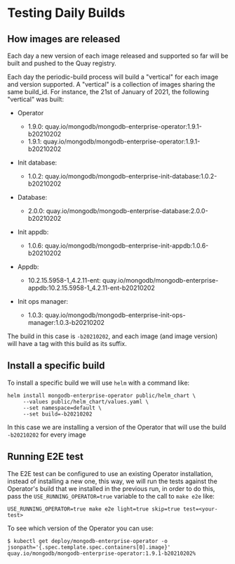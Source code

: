 # Testing Daily Builds

## How images are released

Each day a new version of each image released and supported so far will be built
and pushed to the Quay registry.

Each day the periodic-build process will build a "vertical" for each image and
version supported. A "vertical" is a collection of images sharing the same
build_id. For instance, the 21st of January of 2021, the following "vertical"
was built:

* Operator
  * 1.9.0: quay.io/mongodb/mongodb-enterprise-operator:1.9.1-b20210202
  * 1.9.1: quay.io/mongodb/mongodb-enterprise-operator:1.9.1-b20210202
  
* Init database:
  * 1.0.2: quay.io/mongodb/mongodb-enterprise-init-database:1.0.2-b20210202

* Database:
  * 2.0.0: quay.io/mongodb/mongodb-enterprise-database:2.0.0-b20210202

* Init appdb:
  * 1.0.6: quay.io/mongodb/mongodb-enterprise-init-appdb:1.0.6-b20210202
  
* Appdb:
  * 10.2.15.5958-1\_4.2.11-ent: quay.io/mongodb/mongodb-enterprise-appdb:10.2.15.5958-1\_4.2.11-ent-b20210202
  
* Init ops manager:
  * 1.0.3: quay.io/mongodb/mongodb-enterprise-init-ops-manager:1.0.3-b20210202


The build in this case is `-b20210202`, and each image (and image version)
will have a tag with this build as its suffix.

## Install a specific build

To install a specific build we will use `helm` with a command like:

    helm install mongodb-enterprise-operator public/helm_chart \
         --values public/helm_chart/values.yaml \
         --set namespace=default \
         --set build=-b20210202

In this case we are installing a version of the Operator that will use the build
`-b20210202` for every image

## Running E2E test

The E2E test can be configured to use an existing Operator installation, instead
of installing a new one, this way, we will run the tests against the Operator's
build that we installed in the previous run, in order to do this, pass the
`USE_RUNNING_OPERATOR=true` variable to the call to `make e2e` like:

    USE_RUNNING_OPERATOR=true make e2e light=true skip=true test=<your-test>

To see which version of the Operator you can use:

    $ kubectl get deploy/mongodb-enterprise-operator -o jsonpath='{.spec.template.spec.containers[0].image}'
    quay.io/mongodb/mongodb-enterprise-operator:1.9.1-b20210202%
